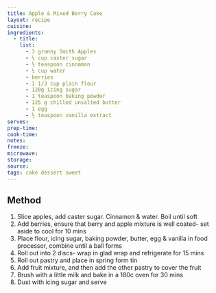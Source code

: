 ```yaml
---
title: Apple & Mixed Berry Cake
layout: recipe
cuisine: 
ingredients:
  - title:
    list:
      - 3 granny Smith Apples
      - ¼ cup caster sugar
      - ½ teaspoon cinnamon
      - ¼ cup water
      - berries
      - 1 1/3 cup plain flour
      - 120g icing sugar
      - 1 teaspoon baking powder
      - 125 g chilled unsalted butter
      - 1 egg
      - ½ teaspoon vanilla extract
serves: 
prep-time: 
cook-time: 
notes: 
freeze: 
microwave: 
storage: 
source: 
tags: cake dessert sweet
---
```


## Method
1. Slice apples, add caster sugar. Cinnamon & water. Boil until soft
2. Add berries, ensure that berry and apple mixture is well coated- set aside to cool for 10 mins
3. Place flour, icing sugar, baking powder, butter, egg & vanilla in food processor, combine until a ball forms
4. Roll out into 2 discs- wrap in glad wrap and refrigerate for 15 mins
5. Roll out pastry and place in spring form tin
6. Add fruit mixture, and then add the other pastry to cover the fruit
7. Brush with a little milk and bake in a 180c oven for 30 mins
8. Dust with icing sugar and serve